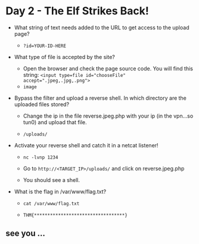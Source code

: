 # Day 2 - The Elf Strikes Back!

- What string of text needs added to the URL to get access to the upload page?

	- `?id=YOUR-ID-HERE`

- What type of file is accepted by the site?

	- Open the browser and check the page source code. You will find this string: `<input type=file id="chooseFile" accept=".jpeg,.jpg,.png">`
	- `image`

- Bypass the filter and upload a reverse shell.
In which directory are the uploaded files stored?

	- Change the ip in the file reverse.jpeg.php with your ip (in the vpn...so tun0) and upload that file.

	- `/uploads/`

- Activate your reverse shell and catch it in a netcat listener!

	- `nc -lvnp 1234`

	- Go to `http://<TARGET_IP>/uploads/` and click on reverse.jpeg.php

	- You should see a shell.

- What is the flag in /var/www/flag.txt?

	- `cat /var/www/flag.txt`

	- `THM{**********************************}`

## see you ...